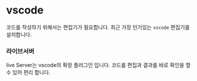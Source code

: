 # vscode
코드를 작성하기 위해서는 편집기가 필요합니다. 최근 가장 인기있는 `vscode` 편집기를 설치합니다.

### 라이브서버
live Server는 vscode의 확장 플러그인 입니다. 코드를 편집과 결과를 바로 확인을 할 수 있어 편리 합니다.